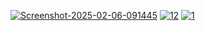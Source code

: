 <a href="https://ibb.co/7dw2sqx4"><img src="https://i.ibb.co/pBtJYS6y/Screenshot-2025-02-06-091445.png" alt="Screenshot-2025-02-06-091445" border="0" /></a>
<a href="https://ibb.co/sJCGQhLz"><img src="https://i.ibb.co/5xkyvdqw/12.png" alt="12" border="0"></a>
<a href="https://ibb.co/5hXcK6Tc"><img src="https://i.ibb.co/RTGHj92H/1.png" alt="1" border="0"></a>
